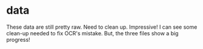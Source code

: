 # data
These data are still pretty raw. Need to clean up. 
Impressive! I can see some clean-up needed to fix OCR's mistake. But, the three files show a big progress!
